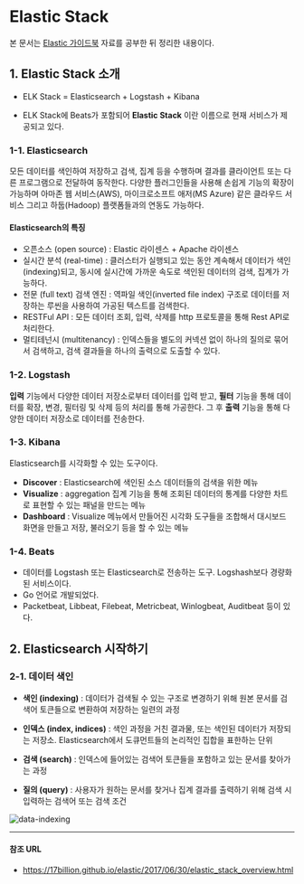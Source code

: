 # Elastic Stack
본 문서는 [Elastic 가이드북](https://esbook.kimjmin.net/) 자료를 공부한 뒤 정리한 내용이다.


## 1. Elastic Stack 소개

- ELK Stack = Elasticsearch + Logstash + Kibana

- ELK Stack에 Beats가 포함되어 **Elastic Stack** 이란 이름으로 현재 서비스가 제공되고 있다.


### 1-1. Elasticsearch

모든 데이터를 색인하여 저장하고 검색, 집계 등을 수행하며 결과를 클라이언트 또는 다른 프로그램으로 전달하여 동작한다.
다양한 플러그인들을 사용해 손쉽게 기능의 확장이 가능하며 아마존 웹 서비스(AWS), 마이크로소프트 애저(MS Azure) 같은 클라우드 서비스 그리고 하둡(Hadoop) 플랫폼들과의 연동도 가능하다.

#### Elasticsearch의 특징
- 오픈소스 (open source) : Elastic 라이센스 + Apache 라이센스
- 실시간 분석 (real-time) : 클러스터가 실행되고 있는 동안 계속해서 데이터가 색인(indexing)되고, 동시에 실시간에 가까운 속도로 색인된 데이터의 검색, 집계가 가능하다.
- 전문 (full text) 검색 엔진 : 역파일 색인(inverted file index) 구조로 데이터를 저장하는 루씬을 사용하여 가공된 텍스트를 검색한다.
- RESTFul API : 모든 데이터 조회, 입력, 삭제를 http 프로토콜을 통해 Rest API로 처리한다.
- 멀티테넌시 (multitenancy) : 인덱스들을 별도의 커넥션 없이 하나의 질의로 묶어서 검색하고, 검색 결과들을 하나의 출력으로 도출할 수 있다.


### 1-2. Logstash

**입력** 기능에서 다양한 데이터 저장소로부터 데이터를 입력 받고, **필터** 기능을 통해 데이터를 확장, 변경, 필터링 및 삭제 등의 처리를 통해 가공한다. 그 후 **출력** 기능을 통해 다양한 데이터 저장소로 데이터를 전송한다.


### 1-3. Kibana

Elasticsearch를 시각화할 수 있는 도구이다.

- **Discover** : Elasticsearch에 색인된 소스 데이터들의 검색을 위한 메뉴
- **Visualize** : aggregation 집계 기능을 통해 조회된 데이터의 통계를 다양한 차트로 표현할 수 있는 패널을 만드는 메뉴
- **Dashboard** : Visualize 메뉴에서 만들어진 시각화 도구들을 조합해서 대시보드 화면을 만들고 저장, 불러오기 등을 할 수 있는 메뉴


### 1-4. Beats

- 데이터를 Logstash 또는 Elasticsearch로 전송하는 도구. Logshash보다 경량화된 서비스이다.
- Go 언어로 개발되었다.
- Packetbeat, Libbeat, Filebeat, Metricbeat, Winlogbeat, Auditbeat 등이 있다. 



## 2. Elasticsearch 시작하기

### 2-1. 데이터 색인

- **색인 (indexing)** : 데이터가 검색될 수 있는 구조로 변경하기 위해 원본 문서를 검색어 토큰들으로 변환하여 저장하는 일련의 과정

- **인덱스 (index, indices)** : 색인 과정을 거친 결과물, 또는 색인된 데이터가 저장되는 저장소. Elasticsearch에서 도큐먼트들의 논리적인 집합을 표한하는 단위

- **검색 (search)** : 인덱스에 들어있는 검색어 토큰들을 포함하고 있는 문서를 찾아가는 과정

- **질의 (query)** : 사용자가 원하는 문서를 찾거나 집계 결과를 출력하기 위해 검색 시 입력하는 검색어 또는 검색 조건

![data-indexing](https://user-images.githubusercontent.com/55284181/123533411-4763a400-d750-11eb-812e-9ce214b52c9d.png)



---
#### 참조 URL
- <https://17billion.github.io/elastic/2017/06/30/elastic_stack_overview.html>
